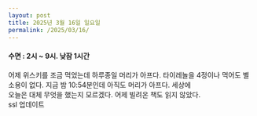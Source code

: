 ```yaml
---
layout: post
title: 2025년 3월 16일 일요일
permalink: /2025/03/16/
---
```

#### 수면 : 2시 ~ 9시. 낮잠 1시간<br/>
어제 위스키를 조금 먹었는데 하루종일 머리가 아프다. 타이레놀을 4정이나 먹어도 별 소용이 없다. 지금 밤 10:54분인데 아직도 머리가 아프다. 세상에<br/>
오늘은 대체 무엇을 했는지 모르겠다. 어제 빌려온 책도 읽지 않았다.<br/>
ssl 업데이트